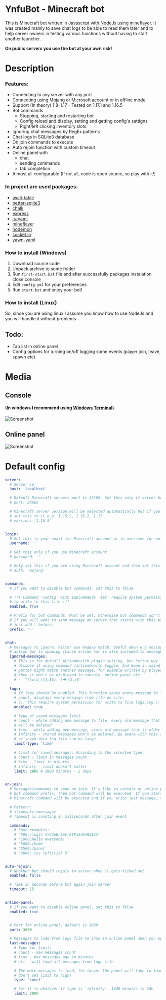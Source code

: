 # YnfuBot - Minecraft bot
This is Minecraft bot written in Javascript with [NodeJs](https://nodejs.org) using [mineflayer](https://www.npmjs.com/package/mineflayer). It was created mainly to save chat logs to be able to read them later and to help server owners in testing various functions without having to start another launcher.

**On public servers you use the bot at your own risk!**


# Description
### Features:
- Connecting to any server with any port
- Connecting using Mojang or Microsoft account or in offline mode
- Support (In theory) 1.8-1.17 - Tested on 1.17.1 and 1.16.5
- Bot commands
  - Stopping, starting and restarting bot
  - Config reload and display, setting and getting config's settigns
  - Right/left clicking inventory slots
- Ignoring chat messages by RegEx patterns
- Chat logs in SQLite3 database
- On join commands to execute
- Auto rejoin function with custom timeout
- Online panel with
  - chat
  - sending commands
  - tab completion
- Almost all configurable (If not all, code is open source, so play with it!)

### In project are used packages:
- [ascii-table](https://www.npmjs.com/package/ascii-table)
- [better-sqlite3](https://www.npmjs.com/package/better-sqlite3)
- [chalk](https://www.npmjs.com/package/chalk)
- [express](https://www.npmjs.com/package/express)
- [js-yaml](https://www.npmjs.com/package/js-yaml)
- [mineflayer](https://www.npmjs.com/package/mineflayer)
- [nodemon](https://www.npmjs.com/package/nodemon)
- [socket.io](https://www.npmjs.com/package/socket.io)
- [yawn-yaml](https://www.npmjs.com/package/yawn-yaml)

### How to install (Windows)
1. Download source code
2. Unpack archive to some folder
3. Run `first-start.bat` file and after successfully packages instalation close console
4. Edit `config.yml` for your preferences
5. Run `start.bat` and enjoy your bot!

### How to install (Linux)
So, since you are using linux I assume you know how to use NodeJs and you will handle it without problems

## Todo:
- Tab list in online panel
- Config options for turning on/off logging some events (player join, leave, spawn etc)

# Media
## Console
#### (In windows I recommend using [Windows Terminal](https://github.com/microsoft/terminal))
![Screenshot](https://i.imgur.com/l6YLHuB.gif)
## Online panel
![Screenshot](https://i.imgur.com/Fx8WeTX.gif)

# Default config
```yaml
server:
  # Server ip
  host: 'localhost'

  # Default Minecraft servers port is 25565. Set this only if server has different port
  # port: 25565

  # Minecraft server version will be selected automatically but if you want specific
  # set this to it e.g. 1.15.2, 1.16.2, 1.17
  # version: '1.16.5'


login:
  # Set this to your email for Minecraft account or to username for online-mode servers
  username: ''

  # Set this only if you use Minecraft account
  # password: ''

  # Only set this if you are using Microsoft account and then set this to 'microsoft'
  # auth: 'mojang'


commands:
  # If you want to disable bot commands, set this to false

  # !!! Command 'config' with subcommands 'set' require system permission
  # to write to this file !!!
  enabled: true

  # Prefix for bot commands. Must be set, otherwise bot commands won't work.
  # If you will want to send message on server that starts with this prefix,
  # just add \ before.
  prefix: '-'


chat:
  # Messages to ignore. Filter use RegExp match. Useful when e.g message on
  # action bar is spaming (Cause action bar is also included to messages)
  ignored-messages:
    # This is for default ActionHealth plugin setting, but better way in that case is to
    # disable it using command /actionhealth toggle. And keep in maind that this RexExp
    # patter might match another message, for example written by player on chat and
    # then it won't be displayed in console, online panel etc.
    # - '^[\w\d_]{3,16}: [❤]{5,}$'

  logs:
    # If logs should be enabled. This function saves every message to file and when you open online
    # panel, displays every mesasge from file on site.
    # !!! This require system permission for write to file logs.log !!!
    enabled: true

    # Type of saved messages limit.
    # count - while adding new message to file, every old message that is over the limit count
    # will be deleted
    # time - while adding new message, every old message that is older than limit, will be deleted
    # infinity - stored messages won't be deleted. Be aware with this setting cause with a lot
    # of saved data log file can be large
    limit-type: 'time'

    # Limit for saved messages. According to the selected type:
    # count - limit in messages count
    # time - limit in minutes
    # infinity - limit doesn't matter
    limit: 2880 # 2880 minutes - 2 days


on-join:
  # Messages/commands to send on join. It's like in console or online panel, if you start message with
  # bot command prefix, then bot command will be executed. If you start message with slash (/),
  # Minecraft command will be executed and if you write just message, this message will be send on chat.

  # Pattern:
  # <timeout>:<message>
  # Timeout is counting in miliseconds after join event

  commands:
    # Some examples:
    # '500:/login mYsUpErSeCrEtPaSsWoRd123'
    # '1000:Hello everyone!''
    # '5000:/home'
    # '5500:/panel'
    # '6000:-inv leftclick 5'


auto-rejoin:
  # Whether bot should rejoin to server when it gets kicked out
  enabled: false

  # Time in seconds before bot again join server
  timeout: 15


online-panel:
  # If you want to disable online panel, set this to false
  enabled: true


  # Port for online panel, default is 3000
  port: 3000

  # Messages to load from logs file to show in online panel when you open it
  last-messages:
    # Type for limit:
    # count - max messages count
    # time - max messages age in minutes
    # all - will load all messages from logs file

    # The more messages to load, the longer the panel will take to load, so
    # don't set limit to high!
    type: 'count'

    # Set it to whatever if type is 'infinity'. 1440 minutes is 24h
    limit: 2000
```